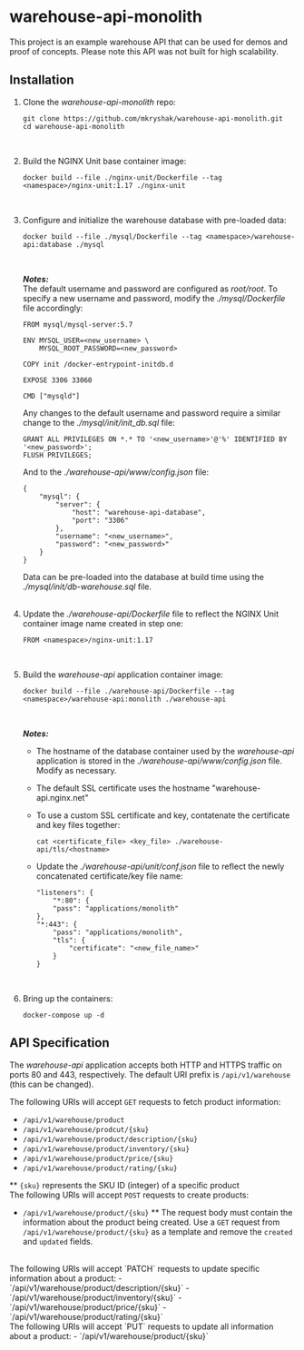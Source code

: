 # warehouse-api-monolith
This project is an example warehouse API that can be used for demos and proof of concepts. Please note this API was not built for high scalability.

## Installation ##
1. Clone the *warehouse-api-monolith* repo:
   
   ```
   git clone https://github.com/mkryshak/warehouse-api-monolith.git
   cd warehouse-api-monolith
   ```
   <br>
2. Build the NGINX Unit base container image:
   
   ```
   docker build --file ./nginx-unit/Dockerfile --tag <namespace>/nginx-unit:1.17 ./nginx-unit
   ```
   <br>
3. Configure and initialize the warehouse database with pre-loaded data:
   
   ```
   docker build --file ./mysql/Dockerfile --tag <namespace>/warehouse-api:database ./mysql
   ```
   <br>
   
   ***Notes:***   
   The default username and password are configured as *root/root*. To specify a new username and password, modify the *./mysql/Dockerfile* file accordingly:
   
   ```
   FROM mysql/mysql-server:5.7
   
   ENV MYSQL_USER=<new_username> \
       MYSQL_ROOT_PASSWORD=<new_password>
   
   COPY init /docker-entrypoint-initdb.d
   
   EXPOSE 3306 33060
   
   CMD ["mysqld"]
   ```
   
   Any changes to the default username and password require a similar change to the *./mysql/init/init_db.sql* file:
   
   ```
   GRANT ALL PRIVILEGES ON *.* TO '<new_username>'@'%' IDENTIFIED BY '<new_password>';
   FLUSH PRIVILEGES;
   ```
   
   And to the *./warehouse-api/www/config.json* file:
   
   ```
   {
       "mysql": {
           "server": {
               "host": "warehouse-api-database",
               "port": "3306"
           },
           "username": "<new_username>",
           "password": "<new_password>"
       }
   }
   ```
   
   Data can be pre-loaded into the database at build time using the *./mysql/init/db-warehouse.sql* file.   
   <br>
4. Update the *./warehouse-api/Dockerfile* file to reflect the NGINX Unit container image name created in step one:
   
   ```
   FROM <namespace>/nginx-unit:1.17
   ```
   <br>
5. Build the *warehouse-api* application container image:
   
   ```
   docker build --file ./warehouse-api/Dockerfile --tag <namespace>/warehouse-api:monolith ./warehouse-api
   ```
   <br>
   
   ***Notes:***
   - The hostname of the database container used by the *warehouse-api* application is stored in the *./warehouse-api/www/config.json* file. Modify as necessary.
   - The default SSL certificate uses the hostname "warehouse-api.nginx.net"
   - To use a custom SSL certificate and key, contatenate the certificate and key files together:
     
     ```cat <certificate_file> <key_file> ./warehouse-api/tls/<hostname>```
       
   - Update the *./warehouse-api/unit/conf.json* file to reflect the newly concatenated certificate/key file name:
     
     ```
     "listeners": {
         "*:80": {
         "pass": "applications/monolith"
     },
     "*:443": {
         "pass": "applications/monolith",
         "tls": {
             "certificate": "<new_file_name>"
         }
     }
     ```
     <br>  
6. Bring up the containers:
   
   ```
   docker-compose up -d
   ```

## API Specification ##
The *warehouse-api* application accepts both HTTP and HTTPS traffic on ports 80 and 443, respectively.  The default URI prefix is `/api/v1/warehouse` (this can be changed).

The following URIs will accept `GET` requests to fetch product information:
- `/api/v1/warehouse/product`
- `/api/v1/warehouse/prodcut/{sku}`
- `/api/v1/warehouse/product/description/{sku}`
- `/api/v1/warehouse/product/inventory/{sku}`
- `/api/v1/warehouse/product/price/{sku}`
- `/api/v1/warehouse/product/rating/{sku}`

\*\* `{sku}` represents the SKU ID (integer) of a specific product
<br>
The following URIs will accept `POST` requests to create products:
- `/api/v1/warehouse/product/{sku}`
\*\* The request body must contain the information about the product being created. Use a `GET` request from `/api/v1/warehouse/product/{sku}` as a template and remove the `created` and `updated` fields.
<br>
The following URIs will accept `PATCH` requests to update specific information about a product:
- `/api/v1/warehouse/product/description/{sku}`
- `/api/v1/warehouse/product/inventory/{sku}`
- `/api/v1/warehouse/product/price/{sku}`
- `/api/v1/warehouse/product/rating/{sku}`
<br>
The following URIs will accept `PUT` requests to update all information about a product:
- `/api/v1/warehouse/product/{sku}`
